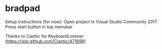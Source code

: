 # bradpad

Setup instructions (for now):
Open project in Visual Studio Community 2017
Press start button in top menubar

Thanks to Ciantic for KeyboardListener (https://gist.github.com/Ciantic/471698)
